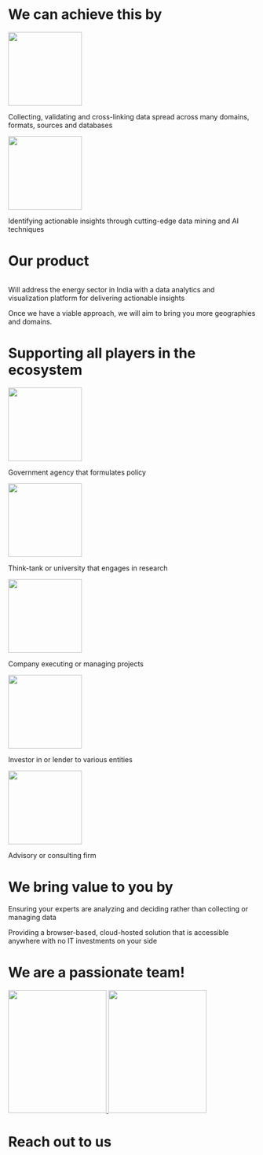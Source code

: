 
<img src="/images/top-banner.jpg" alt="" style="border:0;">

# We can achieve this by

<img src="/images/data.png" alt="" style="width:150px;height:150px;border:0;">


Collecting, validating and cross-linking data spread across many domains, formats, sources and databases

<img src="/images/science.png" alt="" style="width:150px;height:150px;border:0;">

Identifying actionable insights through cutting-edge data mining and AI techniques


# Our product

<img src="/images/logo.png" alt="" style="border:0;">

Will address the energy sector in India with a data analytics and visualization platform for delivering actionable insights

Once we have a viable approach, we will aim to bring you more geographies and domains.


# Supporting all players in the ecosystem

<img src="/images/govt.png" alt="" style="width:150px;height:150px;border:0;">

Government agency that formulates policy

<img src="/images/research.png" alt="" style="width:150px;height:150px;border:0;">

Think-tank or university that engages in research

<img src="/images/company.png" alt="" style="width:150px;height:150px;border:0;">

Company executing or managing projects

<img src="/images/currency-black.png" alt="" style="width:150px;height:150px;border:0;">

Investor in or lender to various entities

<img src="/images/consultant.png" alt="" style="width:150px;height:150px;border:0;">

Advisory or consulting firm

# We bring value to you by

Ensuring your experts are analyzing and deciding rather than collecting or managing data

Providing a browser-based, cloud-hosted solution that is accessible anywhere with no IT investments on your side


# We are a passionate team!

<a href="https://www.linkedin.com/in/gautamnilambarpradhan" target="_blank">
  <img src="/images/GP_WebsitePhoto.jpg" alt="" style="width:200px;height:250px;border:0;">
</a>

<a href="https://www.linkedin.com/in/vivek-pradhan-35618654/" target="_blank">
  <img src="/images/VP_WebsitePhoto.jpg" alt="" style="width:200px;height:250px;border:0;">
</a>

# Reach out to us



